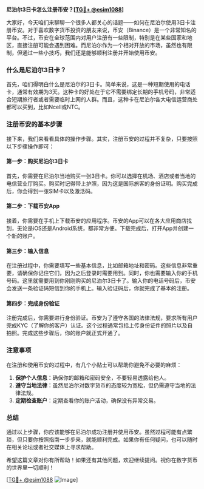 **尼泊尔3日卡怎么注册币安？[[TG💪+ @esim1088](https://t.me/s/esim1088)]**

大家好，今天咱们来聊聊一个很多人都关心的话题——如何在尼泊尔使用3日卡注册币安。对于喜欢数字货币投资的朋友来说，币安（Binance）是一个非常知名的平台。不过，币安在全球范围内对用户注册有一些限制，特别是在某些国家和地区，直接注册可能会遇到困难。而尼泊尔作为一个相对开放的市场，虽然也有限制，但通过一些小技巧，我们还是能够顺利注册并开始使用币安。

### 什么是尼泊尔3日卡？

首先，咱们得明白什么是尼泊尔的3日卡。简单来说，这是一种短期使用的电话卡，通常有效期为3天。这种卡的好处在于它不需要绑定长期的手机号码，非常适合短期旅行者或者需要临时上网的人群。而且，这种卡在尼泊尔各大电信运营商处都可以买到，比如Ncell或NTC。

### 注册币安的基本步骤

接下来，我们来看看具体的操作步骤。其实，注册币安的过程并不复杂，只要按照以下步骤操作即可：

#### 第一步：购买尼泊尔3日卡

首先，你需要在尼泊尔当地购买一张3日卡。你可以选择在机场、酒店或者当地的电信营业厅购买。购买时记得带上护照，因为这是国际旅客的身份证明。购买完成后，你会得到一张SIM卡以及激活码。

#### 第二步：下载币安App

接着，你需要在手机上下载币安的应用程序。币安的App可以在各大应用商店找到，无论是iOS还是Android系统，都非常方便。下载完成后，打开App并创建一个新的账户。

#### 第三步：输入信息

在注册过程中，你需要填写一些基本信息，比如邮箱地址和密码。这些信息非常重要，请确保你记住它们，因为之后登录时需要用到。同时，你也需要输入你的手机号码。这里就需要用到你刚刚购买的尼泊尔3日卡了。输入你的电话号码后，币安会发送一条验证码短信到你的手机上。输入验证码后，你就完成了基本的注册。

#### 第四步：完成身份验证

注册完成后，你需要进行身份验证。币安为了遵守各国的法律法规，要求所有用户完成KYC（了解你的客户）认证。这个过程通常包括上传身份证件的照片以及自拍照。完成这些步骤后，你的账户就正式开通了。

### 注意事项

在注册和使用币安的过程中，有几个小贴士可以帮助你避免不必要的麻烦：

1. **保护个人信息**：确保你的邮箱和密码安全，不要轻易透露给他人。
2. **遵守当地法律**：虽然尼泊尔对数字货币的态度较为宽松，但仍需遵守当地的法律法规。
3. **定期检查账户**：定期查看你的账户活动，确保没有异常交易。

### 总结

通过以上步骤，你应该能够在尼泊尔成功注册并使用币安。虽然过程可能有点繁琐，但只要你按照指南一步步来，就能顺利完成。如果你有任何疑问，也可以随时在相关论坛或者社交媒体上寻求帮助。

希望这篇文章对你有所帮助！如果还有其他问题，欢迎继续提问。祝你在数字货币的世界里一切顺利！

[[TG💪+ @esim1088](https://t.me/s/esim1088) ![Image](https://i.postimg.cc/4NQfJmqS/Snipaste-2025-05-13-00-14-12.png)]